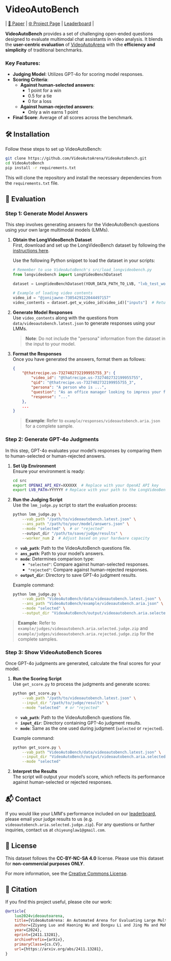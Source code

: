 # VideoAutoBench

| [📄 Paper](https://arxiv.org/abs/2411.13281) | [🌐 Project Page](https://videoautoarena.github.io/) | [Leaderboard](https://videoautoarena.github.io/) |

**VideoAutoBench** provides a set of challenging open-ended questions designed to evaluate multimodal chat assistants in video analysis. It blends the **user-centric evaluation** of [VideoAutoArena]() with the **efficiency and simplicity** of traditional benchmarks. 

### Key Features:
- **Judging Model**: Utilizes GPT-4o for scoring model responses.
- **Scoring Criteria**:
  - **Against human-selected answers**:  
    - 1 point for a win  
    - 0.5 for a tie  
    - 0 for a loss  
  - **Against human-rejected answers**:  
    - Only a win earns 1 point  
- **Final Score**: Average of all scores across the benchmark.



## 🛠️ Installation

Follow these steps to set up VideoAutoBench:

```bash
git clone https://github.com/VideoAutoArena/VideoAutoBench.git
cd VideoAutoBench
pip install -r requirements.txt
```

This will clone the repository and install the necessary dependencies from the `requirements.txt` file.



## 🎯 Evaluation

### Step 1: Generate Model Answers

This step involves generating answers for the VideoAutoBench questions using your own large multimodal models (LMMs).

1. **Obtain the LongVideoBench Dataset**  
   First, download and set up the LongVideoBench dataset by following the [instructions here](https://github.com/longvideobench/LongVideoBench?tab=readme-ov-file#custom-use-load-the-longvideobench-dataset).

   Use the following Python snippet to load the dataset in your scripts:
   ```python
   # Remember to use VideoAutoBench's src/load_longvideobench.py
   from longvideobench import LongVideoBenchDataset

   dataset = LongVideoBenchDataset(YOUR_DATA_PATH_TO_LVB, "lvb_test_wo_gt.json", max_num_frames=128)

   # Example of loading video contents
   video_id = "@jonijawne-7305429122044497157"
   video_contents = dataset.get_w_video_id(video_id)["inputs"]  # Returns a list of PIL.Images and subtitles
   ```

2. **Generate Model Responses**  
   Use `video_contents` along with the questions from `data/videoautobench.latest.json` to generate responses using your LMMs.  
   > **Note**: Do not include the "persona" information from the dataset in the input to your model.

3. **Format the Responses**  
   Once you have generated the answers, format them as follows:
   ```json
   {
       "@thatrecipe.us-7327402732199955755_3": {
           "video_id": "@thatrecipe.us-7327402732199955755",
           "qid": "@thatrecipe.us-7327402732199955755_3",
           "persona": "A person who is ...",
           "question": "As an office manager looking to impress your friends with a recipe during a weekend get-together, describe how ...",
           "response": "..."
       },
       ...
   }
   ```
   > **Example**: Refer to `example/responses/videoautobench.aria.json` for a complete sample.



### Step 2: Generate GPT-4o Judgments

In this step, GPT-4o evaluates your model’s responses by comparing them to human-selected or human-rejected answers.

1. **Set Up Environment**  
   Ensure your environment is ready:
   ```bash
   cd src
   export OPENAI_API_KEY=XXXXXX  # Replace with your OpenAI API key
   export LVB_PATH=YYYYYY # Replace with your path to the LongVideoBench"
   ```

2. **Run the Judging Script**  
   Use the `lmm_judge.py` script to start the evaluation process:
   ```bash
   python lmm_judge.py \
       --vab_path "/path/to/videoautobench.latest.json" \
       --ans_path "/path/to/your/model/answers.json" \
       --mode "selected" \  # or "rejected"
       --output_dir "/path/to/save/judge/results" \
       --worker_num 2  # Adjust based on your hardware capacity
   ```

   - **`vab_path`**: Path to the VideoAutoBench questions file.  
   - **`ans_path`**: Path to your model’s answers.  
   - **`mode`**: Determines comparison type:  
     - `"selected"`: Compare against human-selected responses.  
     - `"rejected"`: Compare against human-rejected responses.  
   - **`output_dir`**: Directory to save GPT-4o judgment results.  

   Example command:
   ```bash
   python lmm_judge.py \
       --vab_path "VideoAutoBench/data/videoautobench.latest.json" \
       --ans_path "VideoAutoBench/example/videoautobench.aria.json" \
       --mode "selected" \
       --output_dir "VideoAutoBench/output/videoautobench.aria.selected.judge"
   ```

> **Example**: Refer to `example/judges/videoautobench.aria.selected.judge.zip` and `example/judges/videoautobench.aria.rejected.judge.zip` for the complete samples.

### Step 3: Show VideoAutoBench Scores

Once GPT-4o judgments are generated, calculate the final scores for your model.

1. **Run the Scoring Script**  
   Use `get_score.py` to process the judgments and generate scores:
   ```bash
   python get_score.py \
       --vab_path "/path/to/videoautobench.latest.json" \
       --input_dir "/path/to/judge/results" \
       --mode "selected"  # or "rejected"
   ```

   - **`vab_path`**: Path to the VideoAutoBench questions file.  
   - **`input_dir`**: Directory containing GPT-4o judgment results.  
   - **`mode`**: Same as the one used during judgment (`selected` or `rejected`).  

   Example command:
   ```bash
   python get_score.py \
       --vab_path "VideoAutoBench/data/videoautobench.latest.json" \
       --input_dir "VideoAutoBench/output/videoautobench.aria.selected.judge" \
       --mode "selected"
   ```

2. **Interpret the Results**  
   The script will output your model’s score, which reflects its performance against human-selected or rejected responses.



## 📬 Contact

If you would like your LMM's performance included on our [leaderboard](https://videoautoarena.github.io/), please email your judge results to us (e.g. `videoautobench.aria.selected.judge.zip`). For any questions or further inquiries, contact us at `chiyeunglaw1@gmail.com`.


## 📜 License

This dataset follows the **CC-BY-NC-SA 4.0** license. Please use this dataset for **non-commercial purposes ONLY**.

For more information, see the [Creative Commons License](https://creativecommons.org/licenses/by-nc-sa/4.0/).



## 📖 Citation

If you find this project useful, please cite our work:

```bibtex
@article{
    luo2024videoautoarena,
    title={VideoAutoArena: An Automated Arena for Evaluating Large Multimodal Models in Video Analysis through User Simulation}, 
    author={Ziyang Luo and Haoning Wu and Dongxu Li and Jing Ma and Mohan Kankanhalli and Junnan Li},
    year={2024},
    eprint={2411.13281},
    archivePrefix={arXiv},
    primaryClass={cs.CV},
    url={https://arxiv.org/abs/2411.13281}, 
}
```
